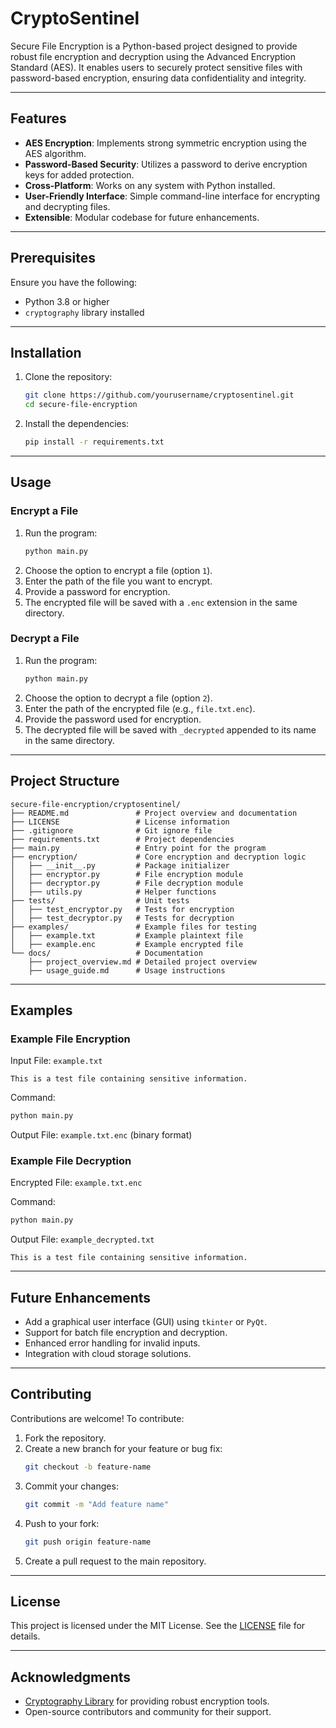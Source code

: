 # CryptoSentinel

Secure File Encryption is a Python-based project designed to provide robust file encryption and decryption using the Advanced Encryption Standard (AES). It enables users to securely protect sensitive files with password-based encryption, ensuring data confidentiality and integrity.

---

## Features

- **AES Encryption**: Implements strong symmetric encryption using the AES algorithm.
- **Password-Based Security**: Utilizes a password to derive encryption keys for added protection.
- **Cross-Platform**: Works on any system with Python installed.
- **User-Friendly Interface**: Simple command-line interface for encrypting and decrypting files.
- **Extensible**: Modular codebase for future enhancements.

---

## Prerequisites

Ensure you have the following:

- Python 3.8 or higher
- `cryptography` library installed

---

## Installation

1. Clone the repository:

   ```bash
   git clone https://github.com/yourusername/cryptosentinel.git
   cd secure-file-encryption
   ```

2. Install the dependencies:

   ```bash
   pip install -r requirements.txt
   ```

---

## Usage

### Encrypt a File

1. Run the program:
   ```bash
   python main.py
   ```
2. Choose the option to encrypt a file (option `1`).
3. Enter the path of the file you want to encrypt.
4. Provide a password for encryption.
5. The encrypted file will be saved with a `.enc` extension in the same directory.

### Decrypt a File

1. Run the program:
   ```bash
   python main.py
   ```
2. Choose the option to decrypt a file (option `2`).
3. Enter the path of the encrypted file (e.g., `file.txt.enc`).
4. Provide the password used for encryption.
5. The decrypted file will be saved with `_decrypted` appended to its name in the same directory.

---

## Project Structure

```plaintext
secure-file-encryption/cryptosentinel/
├── README.md               # Project overview and documentation
├── LICENSE                 # License information
├── .gitignore              # Git ignore file
├── requirements.txt        # Project dependencies
├── main.py                 # Entry point for the program
├── encryption/             # Core encryption and decryption logic
│   ├── __init__.py         # Package initializer
│   ├── encryptor.py        # File encryption module
│   ├── decryptor.py        # File decryption module
│   ├── utils.py            # Helper functions
├── tests/                  # Unit tests
│   ├── test_encryptor.py   # Tests for encryption
│   ├── test_decryptor.py   # Tests for decryption
├── examples/               # Example files for testing
│   ├── example.txt         # Example plaintext file
│   ├── example.enc         # Example encrypted file
└── docs/                   # Documentation
    ├── project_overview.md # Detailed project overview
    ├── usage_guide.md      # Usage instructions
```

---

## Examples

### Example File Encryption

Input File: `example.txt`

```
This is a test file containing sensitive information.
```

Command:

```bash
python main.py
```

Output File: `example.txt.enc` (binary format)

### Example File Decryption

Encrypted File: `example.txt.enc`

Command:

```bash
python main.py
```

Output File: `example_decrypted.txt`

```
This is a test file containing sensitive information.
```

---

## Future Enhancements

- Add a graphical user interface (GUI) using `tkinter` or `PyQt`.
- Support for batch file encryption and decryption.
- Enhanced error handling for invalid inputs.
- Integration with cloud storage solutions.

---

## Contributing

Contributions are welcome! To contribute:

1. Fork the repository.
2. Create a new branch for your feature or bug fix:
   ```bash
   git checkout -b feature-name
   ```
3. Commit your changes:
   ```bash
   git commit -m "Add feature name"
   ```
4. Push to your fork:
   ```bash
   git push origin feature-name
   ```
5. Create a pull request to the main repository.

---

## License

This project is licensed under the MIT License. See the [LICENSE](LICENSE) file for details.

---

## Acknowledgments

- [Cryptography Library](https://cryptography.io/) for providing robust encryption tools.
- Open-source contributors and community for their support.
